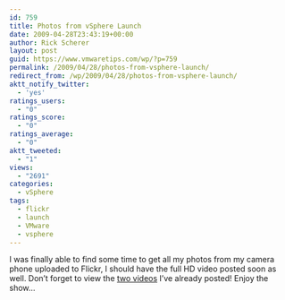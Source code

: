 ```yaml
---
id: 759
title: Photos from vSphere Launch
date: 2009-04-28T23:43:19+00:00
author: Rick Scherer
layout: post
guid: https://www.vmwaretips.com/wp/?p=759
permalink: /2009/04/28/photos-from-vsphere-launch/
redirect_from: /wp/2009/04/28/photos-from-vsphere-launch/
aktt_notify_twitter:
  - 'yes'
ratings_users:
  - "0"
ratings_score:
  - "0"
ratings_average:
  - "0"
aktt_tweeted:
  - "1"
views:
  - "2691"
categories:
  - vSphere
tags:
  - flickr
  - launch
  - VMware
  - vsphere
---
```

I was finally able to find some time to get all my photos from my camera phone uploaded to Flickr, I should have the full HD video posted soon as well. Don&#8217;t forget to view the [two videos](https://www.vmwaretips.com/wp/2009/04/21/vmware-vsphere-launch/) I&#8217;ve already posted! Enjoy the show&#8230;
